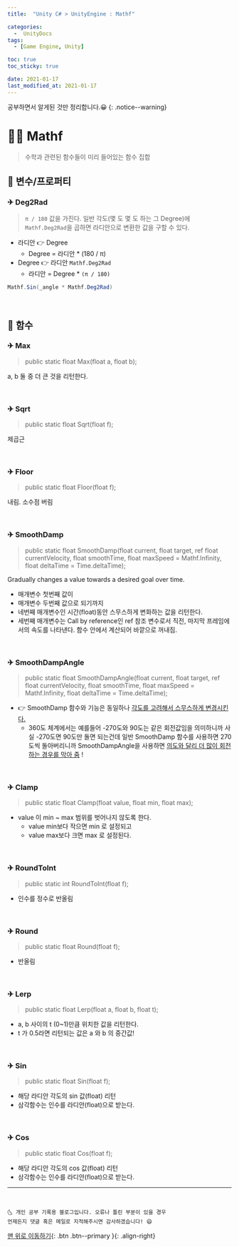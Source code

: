 ```yaml
---
title:  "Unity C# > UnityEngine : Mathf" 

categories:
  -  UnityDocs
tags:
  - [Game Engine, Unity]

toc: true
toc_sticky: true

date: 2021-01-17
last_modified_at: 2021-01-17
---
```


공부하면서 알게된 것만 정리합니다.😀
{: .notice--warning}


# 👩‍🦰 Mathf

> 수학과 관련된 함수들이 미리 들어있는 함수 집합

## 🚀 변수/프로퍼티

### ✈ Deg2Rad

> `π / 180` 값을 가진다. 일반 각도(몇 도 몇 도 하는 그 Degree)에 `Mathf.Deg2Rad`을 곱하면 라디안으로 변환한 값을 구할 수 있다.

- 라디안 👉 Degree
  - Degree = 라디안 * (180 / π)
- Degree 👉 라디안 `Mathf.Deg2Rad`
  - 라디안 = Degree * `(π / 180)` 

```c#
Mathf.Sin(_angle * Mathf.Deg2Rad)
```

<br>


## 🚀 함수

### ✈ Max

> public static float Max(float a, float b);

a, b 둘 중 더 큰 것을 리턴한다.

<br>

### ✈ Sqrt

> public static float Sqrt(float f);

제곱근

<br>

### ✈ Floor

> public static float Floor(float f);

내림. 소수점 버림

<br>

### ✈ SmoothDamp

> public static float SmoothDamp(float current, float target, ref float currentVelocity, float smoothTime, float maxSpeed = Mathf.Infinity, float deltaTime = Time.deltaTime);

Gradually changes a value towards a desired goal over time.

- 매개변수 첫번째 값이
- 매개변수 두번째 값으로 되기까지
- 네번째 매개변수인 시간(float)동안 스무스하게 변화하는 값을 리턴한다.
- 세번째 매개변수는 Call by reference인 ref 참조 변수로서 직전, 마지막 프레임에서의 속도를 나타낸다. 함수 안에서 계산되어 바깥으로 꺼내짐.

<br>

### ✈ SmoothDampAngle

> public static float SmoothDampAngle(float current, float target, ref float currentVelocity, float smoothTime, float maxSpeed = Mathf.Infinity, float deltaTime = Time.deltaTime);

- 👉 SmoothDamp 함수와 기능은 동일하나 <u>각도를 고려해서 스무스하게 변경시킨다.</u>
  - 360도 체계에서는 예를들어 -270도와 90도는 같은 회전값임을 의미하니까 사실 -270도면 90도만 돌면 되는건데 일반 SmoothDamp 함수를 사용하면 270도씩 돌아버리니까 SmoothDampAngle을 사용하면 <u>의도와 달리 더 많이 회전하는 경우를 막아 줌</u> !

<br>

### ✈ Clamp

> public static float Clamp(float value, float min, float max);

- value 이 min ~ max 범위를 벗어나지 않도록 한다. 
  - value min보다 작으면 min 로 설정되고
  - value max보다 크면 max 로 설정된다.

<br>

### ✈ RoundToInt

> public static int RoundToInt(float f);

- 인수를 정수로 반올림

<br>

### ✈ Round

> public static float Round(float f);

- 반올림

<br>

### ✈ Lerp

> public static float Lerp(float a, float b, float t);

- a, b 사이의 t (0~1)만큼 위치한 값을 리턴한다.
- t 가 0.5라면 리턴되는 값은 a 와 b 의 중간값!

<br>

### ✈ Sin

> public static float Sin(float f);

- 해당 라디안 각도의 sin 값(float) 리턴
- 삼각함수는 인수를 라디안(float)으로 받는다.

<br>

### ✈ Cos

> public static float Cos(float f);

- 해당 라디안 각도의 cos 값(float) 리턴
- 삼각함수는 인수를 라디안(float)으로 받는다.



***
<br>

    🌜 개인 공부 기록용 블로그입니다. 오류나 틀린 부분이 있을 경우 
    언제든지 댓글 혹은 메일로 지적해주시면 감사하겠습니다! 😄

[맨 위로 이동하기](#){: .btn .btn--primary }{: .align-right}